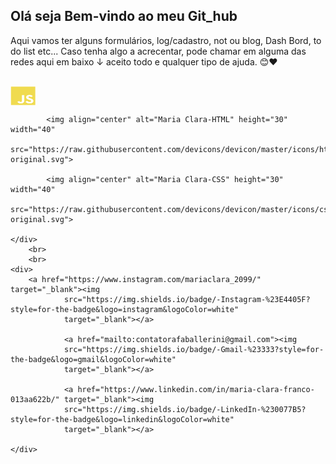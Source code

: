 ## Olá seja Bem-vindo ao meu Git_hub

Aqui vamos ter alguns formulários, log/cadastro, not ou blog, Dash Bord, to do list etc...
Caso tenha algo a acrecentar, pode chamar em alguma das redes aqui em baixo ↓ aceito todo e qualquer tipo de ajuda. 
  😊❤️
  
  <div style="display: inline_block">
        <br>
        <img align="center" alt="Maria Clara-Js" height="30" width="40"
            src="https://raw.githubusercontent.com/devicons/devicon/master/icons/javascript/javascript-plain.svg">
       
            <img align="center" alt="Maria Clara-HTML" height="30" width="40"
            src="https://raw.githubusercontent.com/devicons/devicon/master/icons/html5/html5-original.svg">
       
            <img align="center" alt="Maria Clara-CSS" height="30" width="40"
            src="https://raw.githubusercontent.com/devicons/devicon/master/icons/css3/css3-original.svg">
        
    </div>
        <br>
        <br>
    <div>
        <a href="https://www.instagram.com/mariaclara_2099/" target="_blank"><img
                src="https://img.shields.io/badge/-Instagram-%23E4405F?style=for-the-badge&logo=instagram&logoColor=white"
                target="_blank"></a>

                <a href="mailto:contatorafaballerini@gmail.com"><img
                src="https://img.shields.io/badge/-Gmail-%23333?style=for-the-badge&logo=gmail&logoColor=white"
                target="_blank"></a>
        
                <a href="https://www.linkedin.com/in/maria-clara-franco-013aa622b/" target="_blank"><img
                src="https://img.shields.io/badge/-LinkedIn-%230077B5?style=for-the-badge&logo=linkedin&logoColor=white"
                target="_blank"></a>

    </div>
